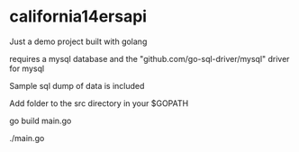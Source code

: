 # california14ersapi
Just a demo project built with golang

requires a mysql database and the "github.com/go-sql-driver/mysql" driver for mysql

Sample sql dump of data is included

Add folder to the src directory in your $GOPATH 

go build main.go

./main.go
